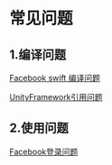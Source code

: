 # 常见问题
## 1.编译问题
[Facebook swift 编译问题](/aasdk/unity/unity_ios_help?id=aasdk_unity_faq1)

[UnityFramework引用问题](/aasdk/unity/unity_ios_help?id=aasdk_unity_faq2)

## 2.使用问题

[Facebook登录问题](/aasdk/unity/unity_login?id=aasdk_unity_faq3)



 
